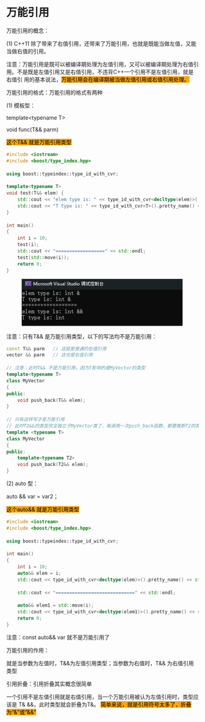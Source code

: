 # 万能引用

万能引用的概念：&#x20;

(1) C++11 除了带来了右值引用，还带来了万能引用，也就是既能当做左值，又能当做右值的引用。&#x20;

注意：万能引用是既可以被编译期处理为左值引用，又可以被编译期处理为右值引用。不是既是左值引用又是右值引用，不违背C++一个引用不是左值引用，就是右值引 用的基本说法，<mark style="background-color:orange;">万能引用会在编译期被当做左值引用或右值引用处理。</mark>



万能引用的格式：万能引用的格式有两种&#x20;

(1) 模板型：&#x20;

template\<typename T>&#x20;

void func(T&& parm)&#x20;

<mark style="background-color:orange;">这个T&& 就是万能引用类型</mark>

```cpp
#include <iostream>
#include <boost/type_index.hpp>

using boost::typeindex::type_id_with_cvr;

template<typename T>
void test(T&& elem) {
    std::cout << "elem type is: " << type_id_with_cvr<decltype(elem)>().pretty_name() << std::endl;
    std::cout << "T type is: " << type_id_with_cvr<T>().pretty_name() << std::endl;
}

int main()
{
    int i = 10;
    test(i);
    std::cout << "==================" << std::endl;
    test(std::move(i));
    return 0;
}
```

<div align="left">

<figure><img src="../../.gitbook/assets/image.png" alt=""><figcaption></figcaption></figure>

</div>

注意：只有T&& 是万能引用类型，以下的写法均不是万能引用：&#x20;

```cpp
const T&& parm   // 这就是普通的右值引用
vector && parm   // 这也是右值引用

// 注意：此时T&& 不是万能引用，因为T影响的是MyVector的类型
template<typename T> 
class MyVector
{
public:
    void push_back(T&& elem);
}

// 只有这样写才是万能引用
// 此时T2&&的类型完全独立于MyVector类了，每调用一次push_back函数，都要推断T2的类型
template <typename T> 
class MyVector 
{
public: 
    template<typename T2> 
    void push_back(T2&& elem);
}
```



(2) auto 型：&#x20;

auto && var = var2；&#x20;

<mark style="background-color:orange;">这个auto&& 就是万能引用类型</mark>

```cpp
#include <iostream>
#include <boost/type_index.hpp>

using boost::typeindex::type_id_with_cvr;

int main()
{
    int i = 10;
    auto&& elem = i;
    std::cout << type_id_with_cvr<decltype(elem)>().pretty_name() << std::endl; //int &

    std::cout << "=============================" << std::endl;

    auto&& elem1 = std::move(i);
    std::cout << type_id_with_cvr<decltype(elem1)>().pretty_name() << std::endl; // int&&
    return 0;
}
```

注意：const auto&& var 就不是万能引用了





万能引用的作用：

就是当参数为左值时，T&&为左值引用类型；当参数为右值时，T&& 为右值引用类型



引用折叠：引用折叠其实概念很简单&#x20;

一个引用不是左值引用就是右值引用，当一个万能引用被认为左值引用时，类型应该是 T& &&，此时类型就会折叠为T&。 <mark style="background-color:orange;">简单来说，就是引用符号太多了，折叠为“&”或“&&”</mark>
